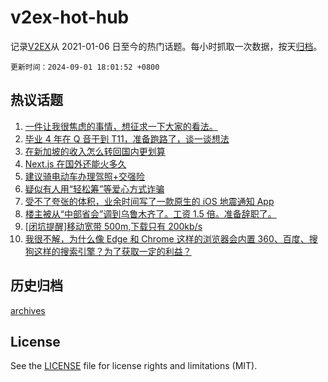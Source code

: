 # v2ex-hot-hub

 记录[V2EX](https://www.v2ex.com/)从 2021-01-06 日至今的热门话题。每小时抓取一次数据，按天[归档](archives)。

`更新时间：2024-09-01 18:01:52 +0800`

## 热议话题

1. [一件让我很焦虑的事情，想征求一下大家的看法。](https://www.v2ex.com/t/1069294)
1. [毕业 4 年在 Q 音干到 T11，准备跑路了，谈一谈想法](https://www.v2ex.com/t/1069344)
1. [在新加坡的收入怎么转回国内更划算](https://www.v2ex.com/t/1069327)
1. [Next.js 在国外还能火多久](https://www.v2ex.com/t/1069285)
1. [建议骑电动车办理驾照+交强险](https://www.v2ex.com/t/1069250)
1. [疑似有人用“轻松筹”等爱心方式诈骗](https://www.v2ex.com/t/1069318)
1. [受不了夸张的体积，业余时间写了一款原生的 iOS 地震通知 App](https://www.v2ex.com/t/1069274)
1. [楼主被从“中部省会”调到乌鲁木齐了。工资 1.5 倍。准备辞职了。](https://www.v2ex.com/t/1069255)
1. [[闭坑提醒]移动宽带 500m,下载只有 200kb/s](https://www.v2ex.com/t/1069257)
1. [我很不解，为什么像 Edge 和 Chrome 这样的浏览器会内置 360、百度、搜狗这样的搜索引擎？为了获取一定的利益？](https://www.v2ex.com/t/1069277)

## 历史归档

[archives](archives)

## License

See the [LICENSE](LICENSE) file for license rights and limitations (MIT).
